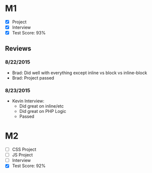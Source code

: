 # M1

- [x] Project
- [x] Interview
- [x] Test Score: 93%

## Reviews

### 8/22/2015

- Brad: Did well with everything except inline vs block vs inline-block
- Brad: Project passed

### 8/23/2015

- Kevin Interview:
  - Did great on inline/etc
  - Did great on PHP Logic
  - Passed

# M2

- [ ] CSS Project
- [ ] JS Project
- [ ] Interview
- [x] Test Score: 92%
